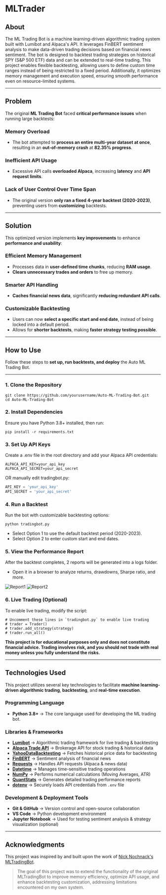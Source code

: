 # MLTrader

## About  
The ML Trading Bot is a machine learning-driven algorithmic trading system built with Lumibot and Alpaca's API.
It leverages FinBERT sentiment analysis to make data-driven trading decisions based on financial news sentiment.
The bot is designed to backtest trading strategies on historical SPY (S&P 500 ETF) data and can be extended to real-time trading.
This project enables flexible backtesting, allowing users to define custom time ranges instead of being restricted to a fixed period.
Additionally, it optimizes memory management and execution speed, ensuring smooth performance even on resource-limited systems.

---

## Problem  
The original **ML Trading Bot** faced **critical performance issues** when running large backtests:

### **Memory Overload**
- The bot attempted to **process an entire multi-year dataset at once**, resulting in an **out-of-memory crash** at **82.35% progress**.

###  **Inefficient API Usage**
- Excessive API calls **overloaded Alpaca**, increasing **latency** and **API request limits**.

###  **Lack of User Control Over Time Span**
- The original version **only ran a fixed 4-year backtest (2020-2023)**, preventing users from **customizing** backtests.

---

## Solution  
This optimized version implements **key improvements** to enhance **performance and usability**:

### **Efficient Memory Management**
- Processes data in **user-defined time chunks**, reducing **RAM usage**.
- **Clears unnecessary trades and orders** to free up memory.

### **Smarter API Handling**
- **Caches financial news data**, significantly **reducing redundant API calls**.

### **Customizable Backtesting**
- Users can now **select a specific start and end date**, instead of being locked into a default period.
- Allows for **shorter backtests**, making **faster strategy testing possible**.

---
## How to Use  
Follow these steps to **set up, run backtests, and deploy** the Auto ML Trading Bot.

---

### **1. Clone the Repository**  
```
git clone https://github.com/yourusername/Auto-ML-Trading-Bot.git
cd Auto-ML-Trading-Bot
```
### **2. Install Dependencies** 
Ensure you have Python 3.8+ installed, then run:
```
pip install -r requirements.txt
```
### **3. Set Up API Keys** 
Create a .env file in the root directory and add your Alpaca API credentials:
```
ALPACA_API_KEY=your_api_key
ALPACA_API_SECRET=your_api_secret
```
OR manually edit tradingbot.py:
```python
API_KEY = 'your_api_key'
API_SECRET = 'your_api_secret'
```
### **4. Run a Backtest**
Run the bot with customizable backtesting options:
```
python tradingbot.py
```
* Select Option 1 to use the default backtest period (2020-2023).
* Select Option 2 to enter custom start and end dates.

### **5. View the Performance Report**
After the backtest completes, 2 reports will be generated into a logs folder.
>
- Open it in a browser to analyze returns, drawdowns, Sharpe ratio, and more.
>
![Report1](https://i.imghippo.com/files/fNf3213LLg.png)
![Report2](https://i.imghippo.com/files/igra7786p.png)
### **6. Live Trading (Optional)**
To enable live trading, modify the script:
```
# Uncomment these lines in `tradingbot.py` to enable live trading
# trader = Trader()
# trader.add_strategy(strategy)
# trader.run_all()
```

**This project is for educational purposes only and does not constitute financial advice. Trading involves risk, and you should not trade with real money unless you fully understand the risks.**

---
## Technologies Used

This project utilizes several key technologies to facilitate **machine learning-driven algorithmic trading**, **backtesting**, and **real-time execution**.

### Programming Language
- **Python 3.8+** → The core language used for developing the ML trading bot.

### Libraries & Frameworks
- **[Lumibot](https://github.com/JesperDramsch/lumibot)** → Algorithmic trading framework for live trading & backtesting  
- **[Alpaca Trade API](https://alpaca.markets/docs/)** → Brokerage API for stock trading & historical data  
- **[YahooDataBacktesting](https://pypi.org/project/yahoo-finance/)** → Fetches historical price data for backtesting  
- **[FinBERT](https://github.com/ProsusAI/finBERT)** → Sentiment analysis of financial news  
- **[Requests](https://docs.python-requests.org/en/latest/)** → Handles API requests (Alpaca & news data)  
- **[Datetime](https://docs.python.org/3/library/datetime.html)** → Manages time-sensitive trading operations  
- **[NumPy](https://numpy.org/)** → Performs numerical calculations (Moving Averages, ATR)  
- **[QuantStats](https://github.com/ranaroussi/quantstats)** → Generates detailed trading performance reports  
- **[dotenv](https://pypi.org/project/python-dotenv/)** → Securely loads API credentials from `.env` file  

### Development & Deployment Tools
- **Git & GitHub** → Version control and open-source collaboration  
- **VS Code** → Python development environment  
- **Jupyter Notebook** → Used for testing sentiment analysis & strategy visualization (optional)

---

## Acknowledgments
This project was inspired by and built upon the work of [Nick Nochnack's MLTradingBot](https://github.com/nicknochnack/MLTradingBot/tree/main).
> The goal of this project was to extend the functionality of the original MLTradingBot to improve memory efficiency, optimize API usage, and enhance backtesting customization, addressing limitations encountered on my own system.
